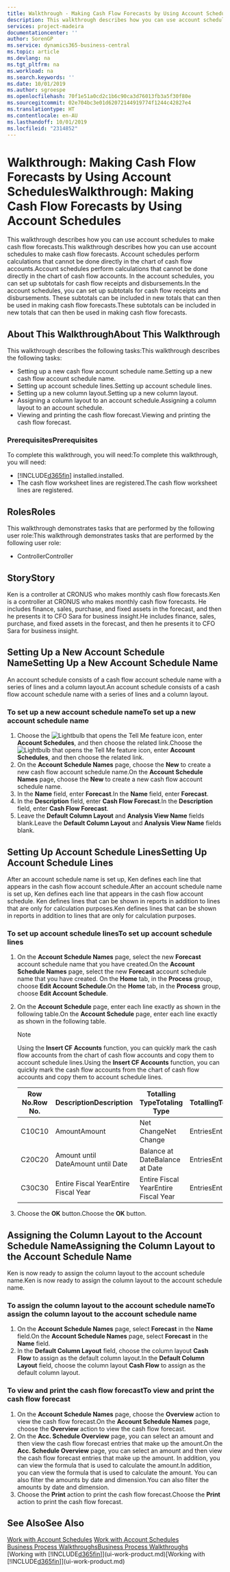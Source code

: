 ```yaml
---
title: Walkthrough - Making Cash Flow Forecasts by Using Account Schedules | Microsoft Docs
description: This walkthrough describes how you can use account schedules to make cash flow forecasts. Account schedules perform calculations that cannot be done directly in the chart of cash flow accounts. In the account schedules, you can set up subtotals for cash flow receipts and disbursements. These subtotals can be included in new totals that can then be used in making cash flow forecasts.
services: project-madeira
documentationcenter: ''
author: SorenGP
ms.service: dynamics365-business-central
ms.topic: article
ms.devlang: na
ms.tgt_pltfrm: na
ms.workload: na
ms.search.keywords: ''
ms.date: 10/01/2019
ms.author: sgroespe
ms.openlocfilehash: 70f1e51a0cd2c1b6c90ca3d76013fb3a5f30f80e
ms.sourcegitcommit: 02e704bc3e01d62072144919774f1244c42827e4
ms.translationtype: HT
ms.contentlocale: en-AU
ms.lasthandoff: 10/01/2019
ms.locfileid: "2314852"
---
```

# <a name="walkthrough-making-cash-flow-forecasts-by-using-account-schedules"></a><span data-ttu-id="a38e8-106">Walkthrough: Making Cash Flow Forecasts by Using Account Schedules</span><span class="sxs-lookup"><span data-stu-id="a38e8-106">Walkthrough: Making Cash Flow Forecasts by Using Account Schedules</span></span>
<span data-ttu-id="a38e8-107">This walkthrough describes how you can use account schedules to make cash flow forecasts.</span><span class="sxs-lookup"><span data-stu-id="a38e8-107">This walkthrough describes how you can use account schedules to make cash flow forecasts.</span></span> <span data-ttu-id="a38e8-108">Account schedules perform calculations that cannot be done directly in the chart of cash flow accounts.</span><span class="sxs-lookup"><span data-stu-id="a38e8-108">Account schedules perform calculations that cannot be done directly in the chart of cash flow accounts.</span></span> <span data-ttu-id="a38e8-109">In the account schedules, you can set up subtotals for cash flow receipts and disbursements.</span><span class="sxs-lookup"><span data-stu-id="a38e8-109">In the account schedules, you can set up subtotals for cash flow receipts and disbursements.</span></span> <span data-ttu-id="a38e8-110">These subtotals can be included in new totals that can then be used in making cash flow forecasts.</span><span class="sxs-lookup"><span data-stu-id="a38e8-110">These subtotals can be included in new totals that can then be used in making cash flow forecasts.</span></span>  

## <a name="about-this-walkthrough"></a><span data-ttu-id="a38e8-111">About This Walkthrough</span><span class="sxs-lookup"><span data-stu-id="a38e8-111">About This Walkthrough</span></span>  
<span data-ttu-id="a38e8-112">This walkthrough describes the following tasks:</span><span class="sxs-lookup"><span data-stu-id="a38e8-112">This walkthrough describes the following tasks:</span></span>  

- <span data-ttu-id="a38e8-113">Setting up a new cash flow account schedule name.</span><span class="sxs-lookup"><span data-stu-id="a38e8-113">Setting up a new cash flow account schedule name.</span></span>  
- <span data-ttu-id="a38e8-114">Setting up account schedule lines.</span><span class="sxs-lookup"><span data-stu-id="a38e8-114">Setting up account schedule lines.</span></span>  
- <span data-ttu-id="a38e8-115">Setting up a new column layout.</span><span class="sxs-lookup"><span data-stu-id="a38e8-115">Setting up a new column layout.</span></span>  
- <span data-ttu-id="a38e8-116">Assigning a column layout to an account schedule.</span><span class="sxs-lookup"><span data-stu-id="a38e8-116">Assigning a column layout to an account schedule.</span></span>  
- <span data-ttu-id="a38e8-117">Viewing and printing the cash flow forecast.</span><span class="sxs-lookup"><span data-stu-id="a38e8-117">Viewing and printing the cash flow forecast.</span></span>  

### <a name="prerequisites"></a><span data-ttu-id="a38e8-118">Prerequisites</span><span class="sxs-lookup"><span data-stu-id="a38e8-118">Prerequisites</span></span>  
<span data-ttu-id="a38e8-119">To complete this walkthrough, you will need:</span><span class="sxs-lookup"><span data-stu-id="a38e8-119">To complete this walkthrough, you will need:</span></span>  

- [!INCLUDE[d365fin](includes/d365fin_md.md)] <span data-ttu-id="a38e8-120">installed.</span><span class="sxs-lookup"><span data-stu-id="a38e8-120">installed.</span></span>  
- <span data-ttu-id="a38e8-121">The cash flow worksheet lines are registered.</span><span class="sxs-lookup"><span data-stu-id="a38e8-121">The cash flow worksheet lines are registered.</span></span>  

## <a name="roles"></a><span data-ttu-id="a38e8-122">Roles</span><span class="sxs-lookup"><span data-stu-id="a38e8-122">Roles</span></span>  
<span data-ttu-id="a38e8-123">This walkthrough demonstrates tasks that are performed by the following user role:</span><span class="sxs-lookup"><span data-stu-id="a38e8-123">This walkthrough demonstrates tasks that are performed by the following user role:</span></span>  

- <span data-ttu-id="a38e8-124">Controller</span><span class="sxs-lookup"><span data-stu-id="a38e8-124">Controller</span></span>  

## <a name="story"></a><span data-ttu-id="a38e8-125">Story</span><span class="sxs-lookup"><span data-stu-id="a38e8-125">Story</span></span>  
<span data-ttu-id="a38e8-126">Ken is a controller at CRONUS who makes monthly cash flow forecasts.</span><span class="sxs-lookup"><span data-stu-id="a38e8-126">Ken is a controller at CRONUS who makes monthly cash flow forecasts.</span></span> <span data-ttu-id="a38e8-127">He includes finance, sales, purchase, and fixed assets in the forecast, and then he presents it to CFO Sara for business insight.</span><span class="sxs-lookup"><span data-stu-id="a38e8-127">He includes finance, sales, purchase, and fixed assets in the forecast, and then he presents it to CFO Sara for business insight.</span></span>  

## <a name="setting-up-a-new-account-schedule-name"></a><span data-ttu-id="a38e8-128">Setting Up a New Account Schedule Name</span><span class="sxs-lookup"><span data-stu-id="a38e8-128">Setting Up a New Account Schedule Name</span></span>  
<span data-ttu-id="a38e8-129">An account schedule consists of a cash flow account schedule name with a series of lines and a column layout.</span><span class="sxs-lookup"><span data-stu-id="a38e8-129">An account schedule consists of a cash flow account schedule name with a series of lines and a column layout.</span></span>  

### <a name="to-set-up-a-new-account-schedule-name"></a><span data-ttu-id="a38e8-130">To set up a new account schedule name</span><span class="sxs-lookup"><span data-stu-id="a38e8-130">To set up a new account schedule name</span></span>  

1.  <span data-ttu-id="a38e8-131">Choose the ![Lightbulb that opens the Tell Me feature](media/ui-search/search_small.png "Tell me what you want to do") icon, enter **Account Schedules**, and then choose the related link.</span><span class="sxs-lookup"><span data-stu-id="a38e8-131">Choose the ![Lightbulb that opens the Tell Me feature](media/ui-search/search_small.png "Tell me what you want to do") icon, enter **Account Schedules**, and then choose the related link.</span></span>  
2.  <span data-ttu-id="a38e8-132">On the **Account Schedule Names** page, choose the **New** to create a new cash flow account schedule name.</span><span class="sxs-lookup"><span data-stu-id="a38e8-132">On the **Account Schedule Names** page, choose the **New** to create a new cash flow account schedule name.</span></span>  
3.  <span data-ttu-id="a38e8-133">In the **Name** field, enter **Forecast**.</span><span class="sxs-lookup"><span data-stu-id="a38e8-133">In the **Name** field, enter **Forecast**.</span></span>  
4.  <span data-ttu-id="a38e8-134">In the **Description** field, enter **Cash Flow Forecast**.</span><span class="sxs-lookup"><span data-stu-id="a38e8-134">In the **Description** field, enter **Cash Flow Forecast**.</span></span>  
5.  <span data-ttu-id="a38e8-135">Leave the **Default Column Layout** and **Analysis View Name** fields blank.</span><span class="sxs-lookup"><span data-stu-id="a38e8-135">Leave the **Default Column Layout** and **Analysis View Name** fields blank.</span></span>  

## <a name="setting-up-account-schedule-lines"></a><span data-ttu-id="a38e8-136">Setting Up Account Schedule Lines</span><span class="sxs-lookup"><span data-stu-id="a38e8-136">Setting Up Account Schedule Lines</span></span>  
<span data-ttu-id="a38e8-137">After an account schedule name is set up, Ken defines each line that appears in the cash flow account schedule.</span><span class="sxs-lookup"><span data-stu-id="a38e8-137">After an account schedule name is set up, Ken defines each line that appears in the cash flow account schedule.</span></span> <span data-ttu-id="a38e8-138">Ken defines lines that can be shown in reports in addition to lines that are only for calculation purposes.</span><span class="sxs-lookup"><span data-stu-id="a38e8-138">Ken defines lines that can be shown in reports in addition to lines that are only for calculation purposes.</span></span>  

### <a name="to-set-up-account-schedule-lines"></a><span data-ttu-id="a38e8-139">To set up account schedule lines</span><span class="sxs-lookup"><span data-stu-id="a38e8-139">To set up account schedule lines</span></span>  

1.  <span data-ttu-id="a38e8-140">On the **Account Schedule Names** page, select the new **Forecast** account schedule name that you have created.</span><span class="sxs-lookup"><span data-stu-id="a38e8-140">On the **Account Schedule Names** page, select the new **Forecast** account schedule name that you have created.</span></span> <span data-ttu-id="a38e8-141">On the **Home** tab, in the **Process** group, choose **Edit Account Schedule**.</span><span class="sxs-lookup"><span data-stu-id="a38e8-141">On the **Home** tab, in the **Process** group, choose **Edit Account Schedule**.</span></span>  
2.  <span data-ttu-id="a38e8-142">On the **Account Schedule** page, enter each line exactly as shown in the following table.</span><span class="sxs-lookup"><span data-stu-id="a38e8-142">On the **Account Schedule** page, enter each line exactly as shown in the following table.</span></span>  

    > [!NOTE]  
    >  <span data-ttu-id="a38e8-143">Using the **Insert CF Accounts** function, you can quickly mark the cash flow accounts from the chart of cash flow accounts and copy them to account schedule lines.</span><span class="sxs-lookup"><span data-stu-id="a38e8-143">Using the **Insert CF Accounts** function, you can quickly mark the cash flow accounts from the chart of cash flow accounts and copy them to account schedule lines.</span></span>  

    |<span data-ttu-id="a38e8-144">Row No.</span><span class="sxs-lookup"><span data-stu-id="a38e8-144">Row No.</span></span>|<span data-ttu-id="a38e8-145">Description</span><span class="sxs-lookup"><span data-stu-id="a38e8-145">Description</span></span>|<span data-ttu-id="a38e8-146">Totalling Type</span><span class="sxs-lookup"><span data-stu-id="a38e8-146">Totaling Type</span></span>|<span data-ttu-id="a38e8-147">Totalling</span><span class="sxs-lookup"><span data-stu-id="a38e8-147">Totaling</span></span>|<span data-ttu-id="a38e8-148">Row Type</span><span class="sxs-lookup"><span data-stu-id="a38e8-148">Row Type</span></span>|<span data-ttu-id="a38e8-149">Amount Type</span><span class="sxs-lookup"><span data-stu-id="a38e8-149">Amount Type</span></span>|<span data-ttu-id="a38e8-150">Show</span><span class="sxs-lookup"><span data-stu-id="a38e8-150">Show</span></span>|  
    |-------|-----------|-------------|--------|--------|-----------|----|
    |<span data-ttu-id="a38e8-151">C10</span><span class="sxs-lookup"><span data-stu-id="a38e8-151">C10</span></span>|<span data-ttu-id="a38e8-152">Amount</span><span class="sxs-lookup"><span data-stu-id="a38e8-152">Amount</span></span>|<span data-ttu-id="a38e8-153">Net Change</span><span class="sxs-lookup"><span data-stu-id="a38e8-153">Net Change</span></span>|<span data-ttu-id="a38e8-154">Entries</span><span class="sxs-lookup"><span data-stu-id="a38e8-154">Entries</span></span>|<span data-ttu-id="a38e8-155">Net Amount</span><span class="sxs-lookup"><span data-stu-id="a38e8-155">Net Amount</span></span>|<span data-ttu-id="a38e8-156">Always</span><span class="sxs-lookup"><span data-stu-id="a38e8-156">Always</span></span>|  
    |<span data-ttu-id="a38e8-157">C20</span><span class="sxs-lookup"><span data-stu-id="a38e8-157">C20</span></span>|<span data-ttu-id="a38e8-158">Amount until Date</span><span class="sxs-lookup"><span data-stu-id="a38e8-158">Amount until Date</span></span>|<span data-ttu-id="a38e8-159">Balance at Date</span><span class="sxs-lookup"><span data-stu-id="a38e8-159">Balance at Date</span></span>|<span data-ttu-id="a38e8-160">Entries</span><span class="sxs-lookup"><span data-stu-id="a38e8-160">Entries</span></span>|<span data-ttu-id="a38e8-161">Net Amount</span><span class="sxs-lookup"><span data-stu-id="a38e8-161">Net Amount</span></span>|<span data-ttu-id="a38e8-162">Always</span><span class="sxs-lookup"><span data-stu-id="a38e8-162">Always</span></span>|  
    |<span data-ttu-id="a38e8-163">C30</span><span class="sxs-lookup"><span data-stu-id="a38e8-163">C30</span></span>|<span data-ttu-id="a38e8-164">Entire Fiscal Year</span><span class="sxs-lookup"><span data-stu-id="a38e8-164">Entire Fiscal Year</span></span>|<span data-ttu-id="a38e8-165">Entire Fiscal Year</span><span class="sxs-lookup"><span data-stu-id="a38e8-165">Entire Fiscal Year</span></span>|<span data-ttu-id="a38e8-166">Entries</span><span class="sxs-lookup"><span data-stu-id="a38e8-166">Entries</span></span>|<span data-ttu-id="a38e8-167">Net Amount</span><span class="sxs-lookup"><span data-stu-id="a38e8-167">Net Amount</span></span>|<span data-ttu-id="a38e8-168">Always</span><span class="sxs-lookup"><span data-stu-id="a38e8-168">Always</span></span>|  

4.  <span data-ttu-id="a38e8-169">Choose the **OK** button.</span><span class="sxs-lookup"><span data-stu-id="a38e8-169">Choose the **OK** button.</span></span>  

## <a name="assigning-the-column-layout-to-the-account-schedule-name"></a><span data-ttu-id="a38e8-170">Assigning the Column Layout to the Account Schedule Name</span><span class="sxs-lookup"><span data-stu-id="a38e8-170">Assigning the Column Layout to the Account Schedule Name</span></span>  
<span data-ttu-id="a38e8-171">Ken is now ready to assign the column layout to the account schedule name.</span><span class="sxs-lookup"><span data-stu-id="a38e8-171">Ken is now ready to assign the column layout to the account schedule name.</span></span>  

### <a name="to-assign-the-column-layout-to-the-account-schedule-name"></a><span data-ttu-id="a38e8-172">To assign the column layout to the account schedule name</span><span class="sxs-lookup"><span data-stu-id="a38e8-172">To assign the column layout to the account schedule name</span></span>  

1.  <span data-ttu-id="a38e8-173">On the **Account Schedule Names** page, select **Forecast** in the **Name** field.</span><span class="sxs-lookup"><span data-stu-id="a38e8-173">On the **Account Schedule Names** page, select **Forecast** in the **Name** field.</span></span>  
2.  <span data-ttu-id="a38e8-174">In the **Default Column Layout** field, choose the column layout **Cash Flow** to assign as the default column layout.</span><span class="sxs-lookup"><span data-stu-id="a38e8-174">In the **Default Column Layout** field, choose the column layout **Cash Flow** to assign as the default column layout.</span></span>  

### <a name="to-view-and-print-the-cash-flow-forecast"></a><span data-ttu-id="a38e8-175">To view and print the cash flow forecast</span><span class="sxs-lookup"><span data-stu-id="a38e8-175">To view and print the cash flow forecast</span></span>  
1.  <span data-ttu-id="a38e8-176">On the **Account Schedule Names** page, choose the **Overview** action to view the cash flow forecast.</span><span class="sxs-lookup"><span data-stu-id="a38e8-176">On the **Account Schedule Names** page, choose the **Overview** action to view the cash flow forecast.</span></span>  
2.  <span data-ttu-id="a38e8-177">On the **Acc. Schedule Overview** page, you can select an amount and then view the cash flow forecast entries that make up the amount.</span><span class="sxs-lookup"><span data-stu-id="a38e8-177">On the **Acc. Schedule Overview** page, you can select an amount and then view the cash flow forecast entries that make up the amount.</span></span> <span data-ttu-id="a38e8-178">In addition, you can view the formula that is used to calculate the amount.</span><span class="sxs-lookup"><span data-stu-id="a38e8-178">In addition, you can view the formula that is used to calculate the amount.</span></span> <span data-ttu-id="a38e8-179">You can also filter the amounts by date and dimension.</span><span class="sxs-lookup"><span data-stu-id="a38e8-179">You can also filter the amounts by date and dimension.</span></span>  
3.  <span data-ttu-id="a38e8-180">Choose the **Print** action to print the cash flow forecast.</span><span class="sxs-lookup"><span data-stu-id="a38e8-180">Choose the **Print** action to print the cash flow forecast.</span></span>  

## <a name="see-also"></a><span data-ttu-id="a38e8-181">See Also</span><span class="sxs-lookup"><span data-stu-id="a38e8-181">See Also</span></span>  
 <span data-ttu-id="a38e8-182">[Work with Account Schedules](bi-how-work-account-schedule.md) </span><span class="sxs-lookup"><span data-stu-id="a38e8-182">[Work with Account Schedules](bi-how-work-account-schedule.md) </span></span>  
 [<span data-ttu-id="a38e8-183">Business Process Walkthroughs</span><span class="sxs-lookup"><span data-stu-id="a38e8-183">Business Process Walkthroughs</span></span>](walkthrough-business-process-walkthroughs.md)  
 <span data-ttu-id="a38e8-184">[Working with [!INCLUDE[d365fin](includes/d365fin_md.md)]](ui-work-product.md)</span><span class="sxs-lookup"><span data-stu-id="a38e8-184">[Working with [!INCLUDE[d365fin](includes/d365fin_md.md)]](ui-work-product.md)</span></span>
